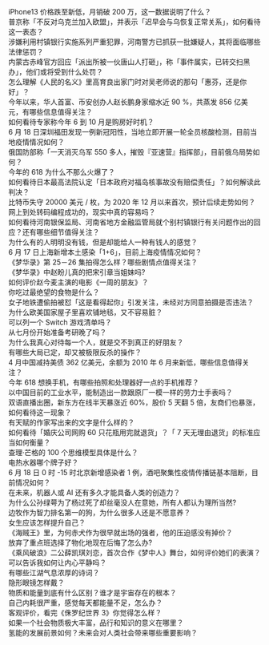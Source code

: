 iPhone13 价格跌至新低，月销破 200  万，这一数据说明了什么？  
普京称「不反对乌克兰加入欧盟」，并表示「迟早会与乌恢复正常关系」，如何看待这一表态？  
涉嫌利用村镇银行实施系列严重犯罪，河南警方已抓获一批嫌疑人，其将面临哪些法律惩罚？  
内蒙古赤峰官方回应「派出所被一伙唐山人打砸」，称「事件属实，已转交扫黑办」，他们或将受到什么处罚？  
怎么理解《人民的名义》里高育良出家门时对吴老师说的那句「惠芬，还是你好」？  
今年以来，华人首富、币安创办人赵长鹏身家缩水近 90 %，共蒸发 856 亿美元，有哪些信息值得关注？  
如何看待专家称今年 6 到 10 月是购房好时机？  
6 月 18 日深圳福田发现一例新冠阳性，当地立即开展一轮全员核酸检测，目前当地疫情情况如何？  
俄国防部称「一天消灭乌军 550 多人，摧毁『亚速营』指挥部」，目前俄乌局势如何？  
今年的 618 为什么不那么火爆了？  
如何看待日本最高法院认定「日本政府对福岛核事故没有赔偿责任」？如何解读此判决？  
比特币失守 20000 美元 / 枚，为 2020 年 12 月以来首次，预计后续走势如何？  
网上到处转码编程成功的，现实中真的容易吗？  
如何看待河南银保监局、河南省地方金融监管局就个别村镇银行有关问题作出的回应？还有哪些细节值得关注？  
为什么有的人明明没有钱，但是却能给人一种有钱人的感觉？  
6 月 17 日上海新增本土感染「1+6」，目前上海疫情情况如何？  
《梦华录》第 25－26 集拍得怎么样？哪些剧情点值得关注？  
《梦华录》中赵盼儿真的把宋引章当姐妹吗?  
如何评价赵今麦主演的电影《一周的朋友》？  
你吃过最绝望的食物是什么？  
女子地铁遭偷拍被怼「这是看得起你」引发关注，未经对方同意拍摄是否违法？  
为什么欧美国家屋子里喜欢铺地毯，又不容易脏？  
可以列一个 Switch 游戏清单吗？  
从七月份开始准备考研晚了吗？  
为什么我真心对待每一个人，就是交不到真正的好朋友？  
有哪些大局已定，却又被极限反杀的操作？  
4 月中国减持美债 362 亿美元，余额为 2010 年 6 月来新低，哪些信息值得关注？  
今年 618 想换手机，有哪些拍照和处理器好一点的手机推荐？  
以中国目前的工业水平，能制造出一款跟原厂一模一样的劳力士手表吗？  
双语直播出圈，新东方在线半天暴涨近 60%，股价 5 天翻 5 倍，友商们也暴涨，如何看待这一现象？  
有天赋的作家写出来的文字是什么样的？  
如何看待「婚庆公司网购 60 只花瓶用完就退货」？「 7 天无理由退货」的标准应当如何衡量？  
查理·芒格的 100 个思维模型具体是什么？  
电热水器哪个牌子好？  
6 月 18 日 0 时 -15 时北京新增感染者 1 例，酒吧聚集性疫情传播链基本阻断，目前情况如何？  
在未来，机器人或 AI 还有多久才能具备人类的创造力？  
为什么公孙绿萼为了杨过死了却丝毫没人在意她，所有人都认为理所当然?  
边牧作为智力排名第一的狗，为什么很多人还是不愿意养？  
女生应该怎样提升自己？  
《海贼王》里，为何赤犬作为很早就出场的强者，他的压迫感没有掉价？  
放弃了重点班选择了物化地现在后悔了怎么办?  
《乘风破浪》二公薛凯琪刘恋，首次合作《梦中人》舞台，如何评价她们的表演？  
可以告诉我如何让内心平静吗？  
有哪些江湖气息浓厚的诗词？  
隐形眼镜怎样戴？  
物质和能量到底有什么区别？谁才是宇宙存在的根本？  
自己内耗很严重，感觉每天都能量不足，怎么办？  
客观评价，看完《侏罗纪世界 3》你觉得怎么样？  
如果一个社会物质极大丰富，品行和知识的意义在哪里？  
氢能的发展前景如何？未来会对人类社会带来哪些重要影响？  
